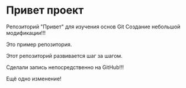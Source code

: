 # Привет проект
Репозиторий "Привет" для изучения основ Git
Создание небольшой модификации!!!

Это пример репозитория.

Этот репозиторий развивается шаг за шагом.

Сделали запись непосредственно на GitHub!!!

Ещё одно изменение!
